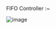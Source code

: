 FIFO Controller :~


![image](https://github.com/Raghunandan4/NOC-Router/assets/89443438/d4f0c40b-a290-40bf-b290-35a0e9f823e8)

